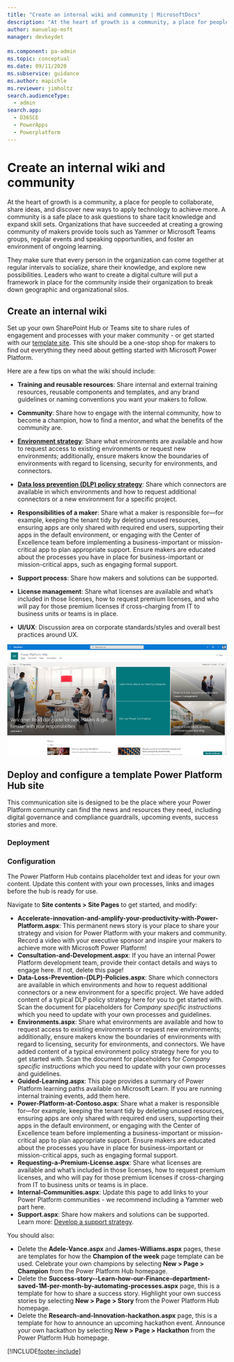 ```yaml
---
title: "Create an internal wiki and community | MicrosoftDocs"
description: "At the heart of growth is a community, a place for people to collaborate, share ideas and discover new ways to apply technology to achieve more."
author: manuelap-msft
manager: devkeydet

ms.component: pa-admin
ms.topic: conceptual
ms.date: 09/11/2020
ms.subservice: guidance
ms.author: mapichle
ms.reviewer: jimholtz
search.audienceType: 
  - admin
search.app: 
  - D365CE
  - PowerApps
  - Powerplatform
---
```

# Create an internal wiki and community

At the heart of growth is a community, a place for people to collaborate, share ideas, and discover new ways to apply technology to achieve more. A community is a safe place to ask questions to share tacit knowledge and expand skill sets. Organizations that have succeeded at creating a growing community of makers provide tools such as Yammer or Microsoft Teams groups, regular events and speaking opportunities, and foster an environment of ongoing learning. 

They make sure that every person in the organization can come together at regular intervals to socialize, share their knowledge, and explore new possibilities. Leaders who want to create a digital culture will put a framework in place for the community inside their organization to break down geographic and organizational silos.

## Create an internal wiki

Set up your own SharePoint Hub or Teams site to share rules of engagement and processes with your maker community - or get started with our [template site](#template-site). This site should be a one-stop shop for makers to find out everything they need about getting started with Microsoft Power Platform.

Here are a few tips on what the wiki should include:

- **Training and reusable resources**: Share internal and external training resources, reusable components and templates, and any brand guidelines or naming conventions you want your makers to follow.

- **Community**: Share how to engage with the internal community, how to become a champion, how to find a mentor, and what the benefits of the community are.

- **[Environment strategy](environment-strategy.md)**: Share what environments are available and how to request access to existing environments or request new environments; additionally, ensure makers know the boundaries of environments with regard to licensing, security for environments, and connectors.

- **[Data loss prevention (DLP) policy strategy](dlp-strategy.md)**: Share which connectors are available in which environments and how to request additional connectors or a new environment for a specific project.

- **Responsibilities of a maker**: Share what a maker is responsible for—for example, keeping the tenant tidy by deleting unused resources, ensuring apps are only shared with required end users, supporting their apps in the default environment, or engaging with the Center of Excellence team before implementing a business-important or mission-critical app to plan appropriate support. Ensure makers are educated about the processes you have in place for business-important or mission-critical apps, such as engaging formal support.

- **Support process**: Share how makers and solutions can be supported.

- **License management**: Share what licenses are available and what’s included in those licenses, how to request premium licenses, and who will pay for those premium licenses if cross-charging from IT to business units or teams is in place.

- **UI/UX**: Discussion area on corporate standards/styles and overall best practices around UX.

![Sample Microsoft Power Platform wiki page.](media/wiki.png "Sample Microsoft Power Platform wiki page")

## Deploy and configure a template Power Platform Hub site

This communication site is designed to be the place where your Power Platform community can find the news and resources they need, including digital governance and compliance guardrails, upcoming events, success stories and more.

### Deployment

### Configuration

The Power Platform Hub contains placeholder text and ideas for your own content. Update this content with your own processes, links and images before the hub is ready for use.

Navigate to **Site contents > Site Pages** to get started, and modify:

- **Accelerate-innovation-and-amplify-your-productivity-with-Power-Platform.aspx**: This permanent news story is your place to share your strategy and vision for Power Platform with your makers and community. Record a video with your executive sponsor and inspire your makers to achieve more with Microsoft Power Platform!
- **Consultation-and-Development.aspx**: If you have an internal Power Platform development team, provide their contact details and ways to engage here. If not, delete this page!
- **Data-Loss-Prevention-(DLP)-Policies.aspx**: Share which connectors are available in which environments and how to request additional connectors or a new environment for a specific project. We have added content of a typical DLP policy strategy here for you to get started with. Scan the document for placeholders for *Company specific instructions* which you need to update with your own processes and guidelines.
- **Environments.aspx**: Share what environments are available and how to request access to existing environments or request new environments; additionally, ensure makers know the boundaries of environments with regard to licensing, security for environments, and connectors. We have added content of a typical environment policy strategy here for you to get started with. Scan the document for placeholders for *Company specific instructions* which you need to update with your own processes and guidelines.
- **Guided-Learning.aspx**: This page provides a summary of Power Platform learning paths available on Microsoft Learn. If you are running internal training events, add them here.
- **Power-Platform-at-Contoso.aspx**: Share what a maker is responsible for—for example, keeping the tenant tidy by deleting unused resources, ensuring apps are only shared with required end users, supporting their apps in the default environment, or engaging with the Center of Excellence team before implementing a business-important or mission-critical app to plan appropriate support. Ensure makers are educated about the processes you have in place for business-important or mission-critical apps, such as engaging formal support.
- **Requesting-a-Premium-License.aspx**: Share what licenses are available and what’s included in those licenses, how to request premium licenses, and who will pay for those premium licenses if cross-charging from IT to business units or teams is in place.
- **Internal-Communities.aspx**: Update this page to add links to your Power Platform communities - we recommend including a Yammer web part here.
- **Support.aspx**: Share how makers and solutions can be supported. Learn more: [Develop a support strategy](support-strategy.md).

You should also:

- Delete the **Adele-Vance.aspx** and **James-Williams.aspx** pages, these are templates for how the **Champion of the week** page template can be used. Celebrate your own champions by selecting **New > Page > Champion** from the Power Platform Hub homepage.
- Delete the **Success-story--Learn-how-our-Finance-department-saved-1M-per-month-by-automating-processes.aspx** page, this is a template for how to share a success story. Highlight your own success stories by selecting **New > Page > Story** from the Power Platform Hub homepage.
- Delete the **Research-and-Innovation-hackathon.aspx** page, this is a template for how to announce an upcoming hackathon event. Announce your own hackathon by selecting **New > Page > Hackathon** from the Power Platform Hub homepage.

[!INCLUDE[footer-include](../../includes/footer-banner.md)]